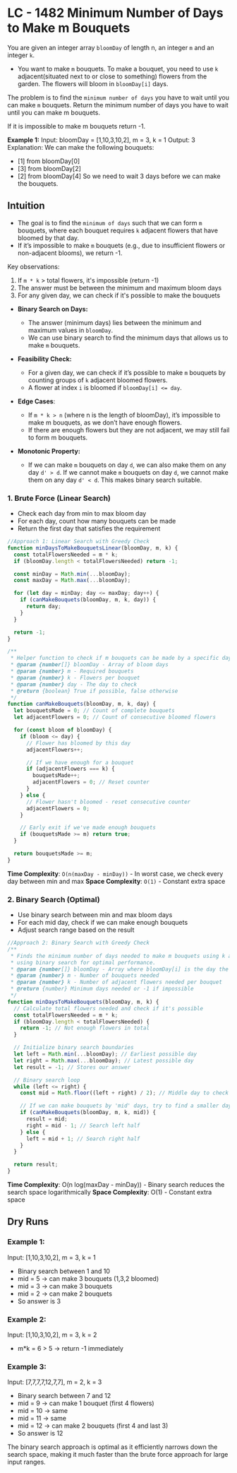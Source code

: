 # LC - 1482 Minimum Number of Days to Make m Bouquets

You are given an integer array `bloomDay` of length n, an integer `m` and an integer `k`.

- You want to make `m` bouquets. To make a bouquet, you need to use `k` adjacent(situated next to or close to something) flowers from the garden. The flowers will bloom in `bloomDay[i]` days.

The problem is to find the `minimum number of days` you have to wait until you can make `m` bouquets.
Return the minimum number of days you have to wait until you can make m bouquets.

If it is impossible to make m bouquets return -1.

**Example 1:**
Input: bloomDay = [1,10,3,10,2], m = 3, k = 1
Output: 3
Explanation: We can make the following bouquets:

- [1] from bloomDay[0]
- [3] from bloomDay[2]
- [2] from bloomDay[4]
  So we need to wait 3 days before we can make the bouquets.

## Intuition

- The goal is to find the `minimum of days` such that we can form `m` bouquets, where each bouquet requires `k` adjacent flowers that have bloomed by that day.
- If it’s impossible to make `m` bouquets (e.g., due to insufficient flowers or non-adjacent blooms), we return -1.

Key observations:

1. If `m * k` > total flowers, it's impossible (return -1)
2. The answer must be between the minimum and maximum bloom days
3. For any given day, we can check if it's possible to make the bouquets

- **Binary Search on Days:**

  - The answer (minimum days) lies between the minimum and maximum values in `bloomDay`.
  - We can use binary search to find the minimum days that allows us to make `m` bouquets.

- **Feasibility Check:**

  - For a given day, we can check if it’s possible to make `m` bouquets by counting groups of `k` adjacent bloomed flowers.
  - A flower at index `i` is bloomed if `bloomDay[i] <= day`.

- **Edge Cases**:

  - If `m * k > n` (where n is the length of bloomDay), it’s impossible to make m bouquets, as we don’t have enough flowers.
  - If there are enough flowers but they are not adjacent, we may still fail to form m bouquets.

- **Monotonic Property:**
  - If we can make `m` bouquets on day `d`, we can also make them on any day `d' > d`. If we cannot make `m` bouquets on day `d`, we cannot make them on any day `d' < d`. This makes binary search suitable.

### 1. Brute Force (Linear Search)

- Check each day from min to max bloom day
- For each day, count how many bouquets can be made
- Return the first day that satisfies the requirement

```javascript
//Approach 1: Linear Search with Greedy Check
function minDaysToMakeBouquetsLinear(bloomDay, m, k) {
  const totalFlowersNeeded = m * k;
  if (bloomDay.length < totalFlowersNeeded) return -1;

  const minDay = Math.min(...bloomDay);
  const maxDay = Math.max(...bloomDay);

  for (let day = minDay; day <= maxDay; day++) {
    if (canMakeBouquets(bloomDay, m, k, day)) {
      return day;
    }
  }

  return -1;
}

/**
 * Helper function to check if m bouquets can be made by a specific day
 * @param {number[]} bloomDay - Array of bloom days
 * @param {number} m - Required bouquets
 * @param {number} k - Flowers per bouquet
 * @param {number} day - The day to check
 * @return {boolean} True if possible, false otherwise
 */
function canMakeBouquets(bloomDay, m, k, day) {
  let bouquetsMade = 0; // Count of complete bouquets
  let adjacentFlowers = 0; // Count of consecutive bloomed flowers

  for (const bloom of bloomDay) {
    if (bloom <= day) {
      // Flower has bloomed by this day
      adjacentFlowers++;

      // If we have enough for a bouquet
      if (adjacentFlowers === k) {
        bouquetsMade++;
        adjacentFlowers = 0; // Reset counter
      }
    } else {
      // Flower hasn't bloomed - reset consecutive counter
      adjacentFlowers = 0;
    }

    // Early exit if we've made enough bouquets
    if (bouquetsMade >= m) return true;
  }

  return bouquetsMade >= m;
}
```

**Time Complexity**: `O(n(maxDay - minDay))` - In worst case, we check every day between min and max
**Space Complexity**: `O(1)` - Constant extra space

### 2. Binary Search (Optimal)

- Use binary search between min and max bloom days
- For each mid day, check if we can make enough bouquets
- Adjust search range based on the result

```javascript
//Approach 2: Binary Search with Greedy Check
/**
 * Finds the minimum number of days needed to make m bouquets using k adjacent flowers
 * using binary search for optimal performance.
 * @param {number[]} bloomDay - Array where bloomDay[i] is the day the ith flower blooms
 * @param {number} m - Number of bouquets needed
 * @param {number} k - Number of adjacent flowers needed per bouquet
 * @return {number} Minimum days needed or -1 if impossible
 */
function minDaysToMakeBouquets(bloomDay, m, k) {
  // Calculate total flowers needed and check if it's possible
  const totalFlowersNeeded = m * k;
  if (bloomDay.length < totalFlowersNeeded) {
    return -1; // Not enough flowers in total
  }

  // Initialize binary search boundaries
  let left = Math.min(...bloomDay); // Earliest possible day
  let right = Math.max(...bloomDay); // Latest possible day
  let result = -1; // Stores our answer

  // Binary search loop
  while (left <= right) {
    const mid = Math.floor((left + right) / 2); // Middle day to check

    // If we can make bouquets by 'mid' days, try to find a smaller day
    if (canMakeBouquets(bloomDay, m, k, mid)) {
      result = mid;
      right = mid - 1; // Search left half
    } else {
      left = mid + 1; // Search right half
    }
  }

  return result;
}
```

**Time Complexity**: O(n log(maxDay - minDay)) - Binary search reduces the search space logarithmically
**Space Complexity**: O(1) - Constant extra space

## Dry Runs

### Example 1:

Input: [1,10,3,10,2], m = 3, k = 1

- Binary search between 1 and 10
- mid = 5 → can make 3 bouquets (1,3,2 bloomed)
- mid = 3 → can make 3 bouquets
- mid = 2 → can make 2 bouquets
- So answer is 3

### Example 2:

Input: [1,10,3,10,2], m = 3, k = 2

- m\*k = 6 > 5 → return -1 immediately

### Example 3:

Input: [7,7,7,7,12,7,7], m = 2, k = 3

- Binary search between 7 and 12
- mid = 9 → can make 1 bouquet (first 4 flowers)
- mid = 10 → same
- mid = 11 → same
- mid = 12 → can make 2 bouquets (first 4 and last 3)
- So answer is 12

The binary search approach is optimal as it efficiently narrows down the search space, making it much faster than the brute force approach for large input ranges.
